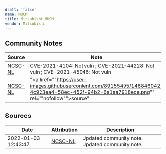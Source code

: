 ```yaml
---
draft: 'false'
name: MUCM
title: Mitsubishi MUCM
vendor: Mitsubishi
---
```




## Community Notes
| Source | Note |
| --- | --- |
| [NCSC-NL](https://github.com/NCSC-NL/log4shell/blob/main/software/README.md) | CVE-2021-4104: Not vuln ; CVE-2021-44228: Not vuln ; CVE-2021-45046: Not vuln </ul> |
| [NCSC-NL](https://github.com/NCSC-NL/log4shell/blob/main/software/README.md) | "<a href=""https://user-images.githubusercontent.com/89155495/146846042-4c923ea4-58ec-452f-94b2-6a1aa7918ece.png"" rel=""nofollow"">source</a>" |

## Sources
| Date | Attribution | Description |
| --- | --- | --- |
| 2022-01-03 12:43:47 | [NCSC-NL](https://github.com/NCSC-NL/log4shell/blob/main/software/README.md) | Updated community note. Updated community note.  |
